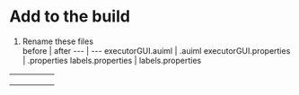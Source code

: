 # Add to the build
1. Rename these files  
before | after
--- | ---
executorGUI.auiml | <name>.auiml
executorGUI.properties | <name>.properties 
labels.properties | labels<name>.properties


|   |   |   |   |   |
|---|---|---|---|---|
|   |   |   |   |   |
|   |   |   |   |   |
|   |   |   |   |   |